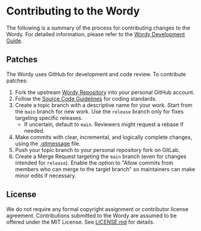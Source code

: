 # Contributing to the Wordy

The following is a summary of the process for contributing changes to the Wordy. For detailed information, please refer to the [Wordy Development Guide](https://google.github.io/styleguide/cppguide.html).

## Patches

The Wordy uses GitHub for development and code review. To contribute patches:

1. Fork the upstream [Wordy Repository](https://github.com/THOSE-EYES/wordy) into your personal GitHub account.
2. Follow the [Source Code Guidelines](https://google.github.io/styleguide/cppguide.html) for coding standards.
3. Create a topic branch with a descriptive name for your work. Start from the `main` branch for new work. Use the `release` branch only for fixes targeting specific releases.
   - If uncertain, default to `main`. Reviewers might request a rebase if needed.
4. Make commits with clear, incremental, and logically complete changes, using the [.gitmessage](.gitmessage) file.
5. Push your topic branch to your personal repository fork on GitLab.
6. Create a Merge Request targeting the `main` branch (even for changes intended for `release`). Enable the option to "Allow commits from members who can merge to the target branch" so maintainers can make minor edits if necessary.

## License

We do not require any formal copyright assignment or contributor license agreement. Contributions submitted to the Wordy are assumed to be offered under the MIT License. See [LICENSE.md](LICENSE.md) for details.

